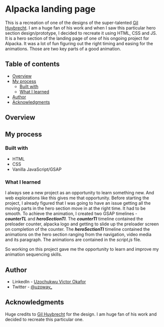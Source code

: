 # Alpacka landing page

This is a recreation of one of the designs of the super-talented [Gil Huybrecht](https://www.instagram.com/gil.huybrecht/?hl=en). I am a huge fan of his work and when I saw this particular hero section design/prototype, I decided to recreate it using HTML, CSS and JS. It is a hero section of the landing page of one of his ongoing project for Alpacka. It was a lot of fun figuring out the right timing and easing for the animations. Those are two key parts of a good animation.

## Table of contents

- [Overview](#overview)
- [My process](#my-process)
  - [Built with](#built-with)
  - [What I learned](#what-i-learned)
- [Author](#author)
- [Acknowledgments](#acknowledgments)

## Overview

## My process

### Built with

- HTML
- CSS
- Vanilla JavaScript/GSAP

### What I learned

I always see a new project as an opportunity to learn something new. And web explorations like this gives me that opportunity. 
Before starting the project, I already figured that I was going to have an issue getting all the moving parts in the hero section move in at the right time. It had to be smooth. To achieve the animation, I created two GSAP timelines - ***counterTL*** and ***heroSectionTl***. 
The ***counterTl*** timeline contained the preloader counter, alpacka logo and getting to slide up the preloader screen on completion of the counter.
The ***heroSectionTl*** timeline contained the animations on the hero section ranging from the navigation, video media and its paragraph.
The animations are contained in the *script.js* file.

So working on this project gave me the opportunity to learn and improve my animation sequencing skills.

## Author

- LinkedIn - [Uzochukwu Victor Okafor](https://www.linkedin.com/in/uzochukwuokafor/)
- Twitter - [@uzoway_](https://twitter.com/Uzoway_)

## Acknowledgments

Huge credits to [Gil Huybrecht](https://www.instagram.com/gil.huybrecht/?hl=en) for the design. I am huge fan of his work and decided to recreate this particular one.
